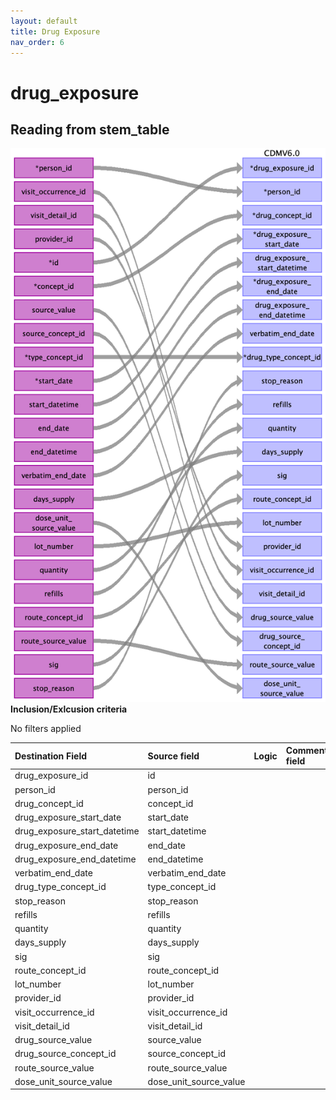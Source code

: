 ```yaml
---
layout: default
title: Drug Exposure
nav_order: 6
---
```


# drug_exposure

## Reading from stem_table

![](index_files/image12.png)
**Inclusion/Exlcusion criteria**

No filters applied

| Destination Field            | Source field           | Logic | Comment field |
|:-----------------------------|:-----------------------|:------|:--------------|
| drug_exposure_id             | id                     |       |               |
| person_id                    | person_id              |       |               |
| drug_concept_id              | concept_id             |       |               |
| drug_exposure_start_date     | start_date             |       |               |
| drug_exposure_start_datetime | start_datetime         |       |               |
| drug_exposure_end_date       | end_date               |       |               |
| drug_exposure_end_datetime   | end_datetime           |       |               |
| verbatim_end_date            | verbatim_end_date      |       |               |
| drug_type_concept_id         | type_concept_id        |       |               |
| stop_reason                  | stop_reason            |       |               |
| refills                      | refills                |       |               |
| quantity                     | quantity               |       |               |
| days_supply                  | days_supply            |       |               |
| sig                          | sig                    |       |               |
| route_concept_id             | route_concept_id       |       |               |
| lot_number                   | lot_number             |       |               |
| provider_id                  | provider_id            |       |               |
| visit_occurrence_id          | visit_occurrence_id    |       |               |
| visit_detail_id              | visit_detail_id        |       |               |
| drug_source_value            | source_value           |       |               |
| drug_source_concept_id       | source_concept_id      |       |               |
| route_source_value           | route_source_value     |       |               |
| dose_unit_source_value       | dose_unit_source_value |       |               |

